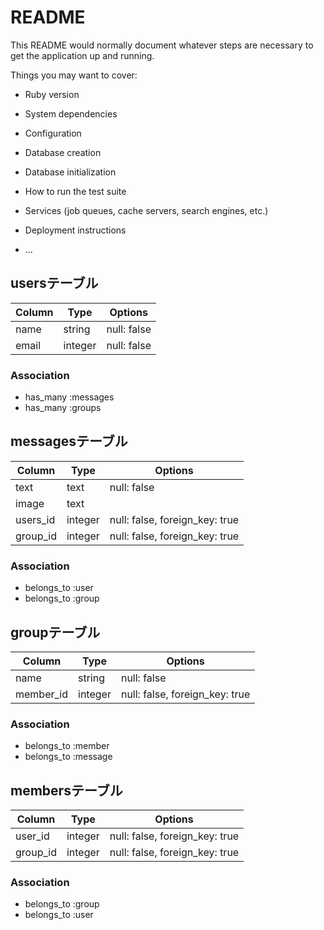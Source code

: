 # README

This README would normally document whatever steps are necessary to get the
application up and running.

Things you may want to cover:

* Ruby version

* System dependencies

* Configuration

* Database creation

* Database initialization

* How to run the test suite

* Services (job queues, cache servers, search engines, etc.)

* Deployment instructions

* ...

## usersテーブル

|Column|Type|Options|
|------|----|-------|
|name|string|null: false|
|email|integer|null: false|

### Association
- has_many :messages
- has_many :groups

## messagesテーブル

|Column|Type|Options|
|------|----|-------|
|text|text|null: false|
|image|text| |
|users_id|integer|null: false, foreign_key: true|
|group_id|integer|null: false, foreign_key: true|

### Association
- belongs_to :user
- belongs_to :group

## groupテーブル

|Column|Type|Options|
|------|----|-------|
|name|string|null: false|
|member_id|integer|null: false, foreign_key: true|

### Association
- belongs_to :member
- belongs_to :message

## membersテーブル

|Column|Type|Options|
|------|----|-------|
|user_id|integer|null: false, foreign_key: true|
|group_id|integer|null: false, foreign_key: true|

### Association
- belongs_to :group
- belongs_to :user